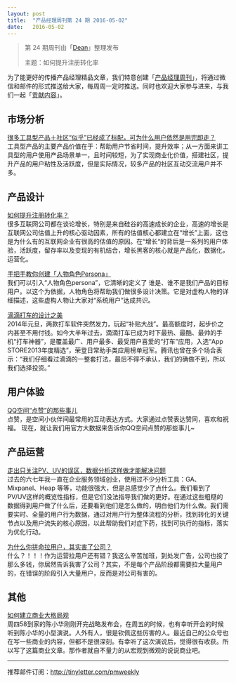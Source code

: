 ```yaml
---
layout: post
title:  "产品经理周刊第 24 期 2016-05-02"
date:   2016-05-02
---
```


> 第 24 期周刊由「[Dean](http://pmweekly.com/contributors#dean)」整理发布 
> 
> 主题：如何提升注册转化率

为了能更好的传播产品经理精品文章，我们特意创建「[产品经理周刊](http://pmweekly.com/)」，将通过微信和邮件的形式推送给大家，每周周一定时推送。同时也欢迎大家参与进来，与我们一起「[贡献内容](https://github.com/vincent4j/pmweekly.com/issues/new)」。

## 市场分析
[很多工具型产品＋社区“似乎”已经成了标配，可为什么用户依然是用完即走？](http://www.pmcaff.com/discuss/answer/1000000000166072?from=selection)    
工具型产品的主要产品价值在于：帮助用户节省时间，提升效率；从一方面来讲工具型的用户使用产品场景单一，且时间较短，为了实现商业化价值，搭建社区，提升产品的用户粘性及活跃度，但是实际情况，较多产品的社区互动交流用户并不多。

## 产品设计
[如何提升注册转化率？](http://mp.weixin.qq.com/s?plg_nld=1&plg_uin=1&mid=2654536691&idx=2&plg_nld=1&scene=23&plg_auth=1&__biz=MjM5NTQ5MjIyMA%3D%3D&plg_dev=1&srcid=0426gqtCgQbqZRw5QHChCkH3&plg_usr=1&plg_vkey=1&sn=5ad9ffb8013174e7fe05a8885c31bc61#rd&appinstall=0)  
很多互联网公司都在谈论增长，特别是来自硅谷的高速成长的企业，高速的增长是互联网公司估值上升的核心驱动因素，所有的估值核心都建立在“增长”上面，这也是为什么有的互联网企业有很高的估值的原因。在“增长“的背后是一系列的用户体验，活跃度，留存率以及变现的有机结合，增长黑客的核心就是产品化，数据化，运营化。

[手把手教你创建「人物角色Persona」](https://mp.weixin.qq.com/s?__biz=MjM5NTQ5MjIyMA==&mid=2654536714&idx=1&sn=6a0b6d6a844f39ffca41f44052c9b081&scene=0&key=b28b03434249256b10f89b43ebd65402f36291d2a128b2544153a5cef922a87ba8248d9e811a4cf270d11f97909ee772&ascene=7&uin=NDgwNzA1&devicetype=iPhone+OS9.3.1&version=16031011&nettype=3G+&fontScale=100&pass_ticket=lEfYZmN0R6cDHNGgxPNMA5Ha7Xlc%2BEjfNFO9mxgYYaA%3D&plg_auth=1&plg_nld=1&plg_dev=1&plg_uin=1&plg_usr=1&plg_vkey=1&plg_nld=1)  
我们可以引入“人物角色persona”，它清晰的定义了 谁是、谁不是我们产品的目标用户。以这个为依据，人物角色将帮助我们做很多设计决策。它是对虚构人物的详细描述，这些虚构人物让大家对“系统用户”达成共识。

[滴滴打车的设计之美](http://mp.weixin.qq.com/s?plg_nld=1&plg_uin=1&mid=2654536714&idx=3&plg_nld=1&scene=23&plg_auth=1&__biz=MjM5NTQ5MjIyMA%3D%3D&plg_dev=1&srcid=0429HkGidiJ0d31rdj8Ff3ED&plg_usr=1&plg_vkey=1&sn=396e8c48463ac2c7227d209afb1c2440#rd&appinstall=0)  
2014年元旦，两款打车软件突然发力，玩起“补贴大战”。最高额度时，起步价之内甚至不用付钱。如今大半年过去，滴滴打车已成为时下最热、最酷、最帅的手机“打车神器”，是覆盖最广、用户最多、最受用户喜爱的“打车”应用，入选“App STORE2013年度精选”，荣登日常助手类应用榜单冠军。腾讯也曾在多个场合表示：“我们仔细看过滴滴的一整套打法，最后不得不承认，我们的确做不到，所以我们选择投资。”   

## 用户体验
[QQ空间“点赞”的那些事儿 ](https://isux.tencent.com/qzone-infographic-video.html)   
点赞，是空间小伙伴间最常用的互动表达方式。大家通过点赞表达赞同，喜欢和祝福。
现在，就让我们用官方大数据来告诉你QQ空间点赞的那些事儿~

## 产品运营
[走出只关注PV、UV的误区，数据分析这样做才能解决问题](http://mp.weixin.qq.com/s?plg_nld=1&plg_uin=1&mid=2650940470&idx=1&plg_nld=1&scene=23&plg_auth=1&__biz=MzI2MTAxOTk5OQ%3D%3D&plg_dev=1&srcid=0426R4lfE7Ad5e95V6Up7Wuv&plg_usr=1&plg_vkey=1&sn=6407fbf0e2533169af54931c6105fdb5#rd&appinstall=0)   
过去的六七年我一直在企业服务领域创业，使用过不少分析工具：GA、Mixpanel、Heap 等等，功能很强大，但是总感觉少了点什么。我们看到了PV/UV这样的概览性指标，但是它们没法指导我们做的更好。在通过这些粗糙的数据得到用户做了什么后，还要看到他们是怎么做的，明白他们为什么做。我们需要实时、全量的用户行为数据，通过对用户行为整体流程的分析，找到转化的关键节点以及用户流失的核心原因，以此帮助我们对症下药，找到可执行的指标，落实为优化行动。

[为什么你拼命拉用户，其实害了公司？](http://mp.weixin.qq.com/s?plg_nld=1&plg_uin=1&mid=2649293373&idx=3&plg_nld=1&scene=23&plg_auth=1&__biz=MzAxNzY1NjQ1OA%3D%3D&plg_dev=1&srcid=0427U2jose2PqcqSxdopt8Bc&plg_usr=1&plg_vkey=1&sn=9aa721cf4affde4a673733d30ed8790b#rd&appinstall=0)  
什么？！！！作为运营拉用户还有错？我这么辛苦加班，到处发广告，公司也投了那么多钱，你居然告诉我害了公司？其实，不是每个产品阶段都需要拉大量用户的，在错误的阶段引入大量用户，反而是对公司有害的。

## 其他
[如何建立商业大格局观](http://zaodula.com/archives/20514.html)  
周四58到家的陈小华刚刚开完战略发布会，在周五的时候，也有幸听开会的时候听到陈小华的小型演说。人外有人，很是钦佩这些厉害的人。最近自己的公众号也在写一些商业的内容，但都不是很深刻。有幸听了这次演说后，觉得很有收获。所以写了这篇商业文章。那作者就自不量力的从宏观到微观的说说商业吧。

---
推荐邮件订阅：<http://tinyletter.com/pmweekly>  
